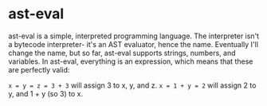 # ast-eval

ast-eval is a simple, interpreted programming language. The interpreter isn't a bytecode interpreter- it's an AST evaluator, hence the name. Eventually I'll change the name, but so far, ast-eval supports strings, numbers, and variables. In ast-eval, everything is an expression, which means that these are perfectly valid:

`x = y = z = 3 + 3` will assign 3 to x, y, and z.
`x = 1 + y = 2` will assign 2 to y, and 1 + y (so 3) to x.
